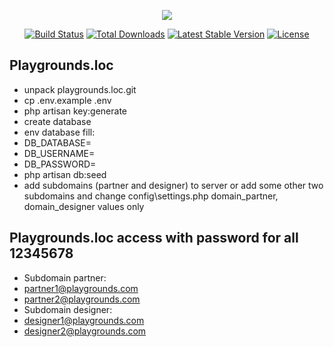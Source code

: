 <p align="center"><img src="https://laravel.com/assets/img/components/logo-laravel.svg"></p>

<p align="center">
<a href="https://travis-ci.org/laravel/framework"><img src="https://travis-ci.org/laravel/framework.svg" alt="Build Status"></a>
<a href="https://packagist.org/packages/laravel/framework"><img src="https://poser.pugx.org/laravel/framework/d/total.svg" alt="Total Downloads"></a>
<a href="https://packagist.org/packages/laravel/framework"><img src="https://poser.pugx.org/laravel/framework/v/stable.svg" alt="Latest Stable Version"></a>
<a href="https://packagist.org/packages/laravel/framework"><img src="https://poser.pugx.org/laravel/framework/license.svg" alt="License"></a>
</p>

## Playgrounds.loc

- unpack playgrounds.loc.git
- cp .env.example .env
- php artisan key:generate
- create database
- env database fill: 
- DB_DATABASE=
- DB_USERNAME=
- DB_PASSWORD=
- php artisan db:seed
- add subdomains (partner and designer) to server or add some other two subdomains and change config\settings.php domain_partner, domain_designer values only

## Playgrounds.loc access with password for all 12345678
- Subdomain partner:
- partner1@playgrounds.com
- partner2@playgrounds.com
- Subdomain designer:
- designer1@playgrounds.com
- designer2@playgrounds.com

